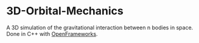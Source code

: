 # 3D-Orbital-Mechanics

A 3D simulation of the gravitational interaction between n bodies in space. Done in C++ with [OpenFrameworks](https://github.com/openframeworks/openFrameworks).
